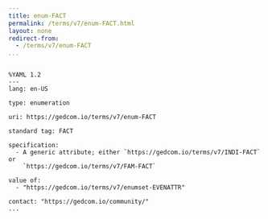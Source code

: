```yaml
---
title: enum-FACT
permalink: /terms/v7/enum-FACT.html
layout: none
redirect-from:
  - /terms/v7/enum-FACT
...
```


```

%YAML 1.2
---
lang: en-US

type: enumeration

uri: https://gedcom.io/terms/v7/enum-FACT

standard tag: FACT

specification:
  - A generic attribute; either `https://gedcom.io/terms/v7/INDI-FACT` or
    `https://gedcom.io/terms/v7/FAM-FACT`

value of:
  - "https://gedcom.io/terms/v7/enumset-EVENATTR"

contact: "https://gedcom.io/community/"
...

```
